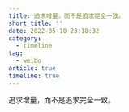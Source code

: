 ```yaml
---
title: 追求增量，而不是追求完全一致。
short_title: ''
date: 2022-05-10 23:18:32
category:
  - timeline
tag:
  - weibo
article: true
timeline: true
---
```

追求增量，而不是追求完全一致。